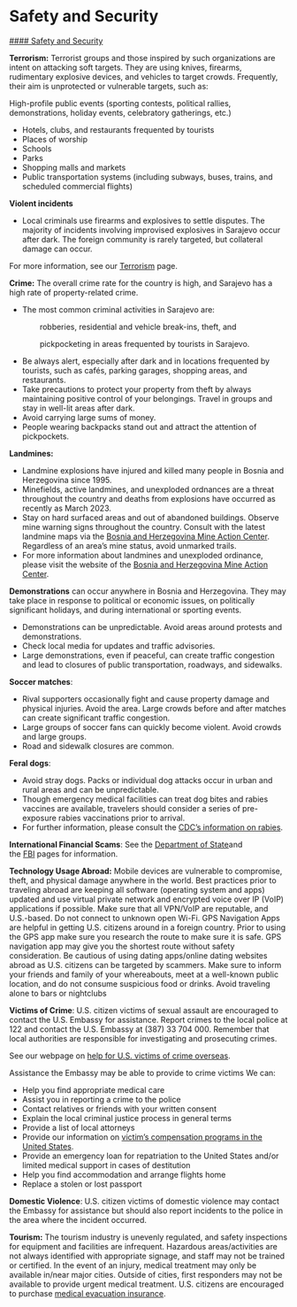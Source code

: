 # Safety and Security

[#### Safety and Security](javascript:void(0); "Safety and Security")

**Terrorism:** Terrorist groups and those inspired by such organizations are intent on attacking soft targets. They are using knives, firearms, rudimentary explosive devices, and vehicles to target crowds. Frequently, their aim is unprotected or vulnerable targets, such as:

High-profile public events (sporting contests, political rallies, demonstrations, holiday events, celebratory gatherings, etc.)

* Hotels, clubs, and restaurants frequented by tourists
* Places of worship
* Schools
* Parks
* Shopping malls and markets
* Public transportation systems (including subways, buses, trains, and scheduled commercial flights)

**Violent incidents**

* Local criminals use firearms and explosives to settle disputes. The majority of incidents involving improvised explosives in Sarajevo occur after dark. The foreign community is rarely targeted, but collateral damage can occur.

For more information, see our [Terrorism](https://travel.state.gov/content/travel/en/international-travel/emergencies/terrorism.html) page.

**Crime:** The overall crime rate for the country is high, and Sarajevo has a high rate of property-related crime.

* The most common criminal activities in Sarajevo are:

              robberies, residential and vehicle break-ins, theft, and

              pickpocketing in areas frequented by tourists in Sarajevo.

* Be always alert, especially after dark and in locations frequented by tourists, such as cafés, parking garages, shopping areas, and restaurants.
* Take precautions to protect your property from theft by always maintaining positive control of your belongings. Travel in groups and stay in well-lit areas after dark.
* Avoid carrying large sums of money.
* People wearing backpacks stand out and attract the attention of pickpockets.

**Landmines:**

* Landmine explosions have injured and killed many people in Bosnia and Herzegovina since 1995.
* Minefields, active landmines, and unexploded ordnances are a threat throughout the country and deaths from explosions have occurred as recently as March 2023.
* Stay on hard surfaced areas and out of abandoned buildings. Observe mine warning signs throughout the country. Consult with the latest landmine maps via the [Bosnia and Herzegovina Mine Action Center](https://statics.teams.cdn.office.net/evergreen-assets/safelinks/1/atp-safelinks.html). Regardless of an area’s mine status, avoid unmarked trails.
* For more information about landmines and unexploded ordinance, please visit the website of the [Bosnia and Herzegovina Mine Action Center](https://statics.teams.cdn.office.net/evergreen-assets/safelinks/1/atp-safelinks.html).

**Demonstrations** can occur anywhere in Bosnia and Herzegovina. They may take place in response to political or economic issues, on politically significant holidays, and during international or sporting events.

* Demonstrations can be unpredictable. Avoid areas around protests and demonstrations.
* Check local media for updates and traffic advisories.
* Large demonstrations, even if peaceful, can create traffic congestion and lead to closures of public transportation, roadways, and sidewalks.

**Soccer matches**:

* Rival supporters occasionally fight and cause property damage and physical injuries. Avoid the area. Large crowds before and after matches can create significant traffic congestion.
* Large groups of soccer fans can quickly become violent. Avoid crowds and large groups.
* Road and sidewalk closures are common.

**Feral dogs**:

* Avoid stray dogs. Packs or individual dog attacks occur in urban and rural areas and can be unpredictable.
* Though emergency medical facilities can treat dog bites and rabies vaccines are available, travelers should consider a series of pre-exposure rabies vaccinations prior to arrival.
* For further information, please consult the [CDC’s information on rabies](https://www.cdc.gov/rabies/specific_groups/travelers/pre-exposure_vaccinations.html).

**International Financial Scams**: See the [Department of State](http://travel.state.gov/content/passports/english/emergencies/scams.html)and the [FBI](https://www.fbi.gov/how-we-can-help-you/scams-and-safety/common-frauds-and-scams) pages for information.

**Technology Usage Abroad:** Mobile devices are vulnerable to compromise, theft, and physical damage anywhere in the world. Best practices prior to traveling abroad are keeping all software (operating system and apps) updated and use virtual private network and encrypted voice over IP (VoIP) applications if possible. Make sure that all VPN/VoIP are reputable, and U.S.-based. Do not connect to unknown open Wi-Fi. GPS Navigation Apps are helpful in getting U.S. citizens around in a foreign country. Prior to using the GPS app make sure you research the route to make sure it is safe. GPS navigation app may give you the shortest route without safety consideration. Be cautious of using dating apps/online dating websites abroad as U.S. citizens can be targeted by scammers. Make sure to inform your friends and family of your whereabouts, meet at a well-known public location, and do not consume suspicious food or drinks. Avoid traveling alone to bars or nightclubs

**Victims of Crime**: U.S. citizen victims of sexual assault are encouraged to contact the U.S. Embassy for assistance. Report crimes to the local police at 122 and contact the U.S. Embassy at (387) 33 704 000. Remember that local authorities are responsible for investigating and prosecuting crimes.

See our webpage on [help for U.S. victims of crime overseas](http://travel.state.gov/content/passports/en/emergencies/victims.html).

Assistance the Embassy may be able to provide to crime victims We can:

* Help you find appropriate medical care
* Assist you in reporting a crime to the police
* Contact relatives or friends with your written consent
* Explain the local criminal justice process in general terms
* Provide a list of local attorneys
* Provide our information on [victim’s compensation programs in the United States](http://travel.state.gov/content/passports/english/emergencies/victims.html).
* Provide an emergency loan for repatriation to the United States and/or limited medical support in cases of destitution
* Help you find accommodation and arrange flights home
* Replace a stolen or lost passport

**Domestic Violence**: U.S. citizen victims of domestic violence may contact the Embassy for assistance but should also report incidents to the police in the area where the incident occurred.

**Tourism:** The tourism industry is unevenly regulated, and safety inspections for equipment and facilities are infrequent. Hazardous areas/activities are not always identified with appropriate signage, and staff may not be trained or certified. In the event of an injury, medical treatment may only be available in/near major cities. Outside of cities, first responders may not be available to provide urgent medical treatment. U.S. citizens are encouraged to purchase [medical evacuation insurance](https://travel.state.gov/content/travel/en/international-travel/before-you-go/your-health-abroad/Insurance_Coverage_Overseas.html).